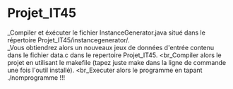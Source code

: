 # Projet_IT45

_Compiler et éxécuter le fichier InstanceGenerator.java situé dans le répertoire Projet_IT45/instancegenerator/.
<br>_Vous obtiendrez alors un nouveaux jeux de données d'entrée contenu dans le fichier data.c dans le repertoire Projet_IT45.
<br_Compiler alors le projet en utilisant le makefile (tapez juste make dans la ligne de commande une fois l'outil installé).
<br_Executer alors le programme en tapant ./nomprogramme !!!
